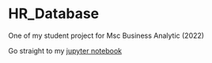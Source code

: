 # HR_Database
One of my student project for Msc Business Analytic (2022)

Go straight to my [jupyter notebook](Python%20%Code.ipynb)
